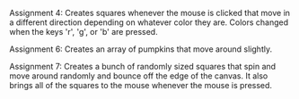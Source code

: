 Assignment 4:
  Creates squares whenever the mouse is clicked that move in a different direction depending on whatever color they are.
  Colors changed when the keys 'r', 'g', or 'b' are pressed.

Assignment 6:
  Creates an array of pumpkins that move around slightly.

Assignment 7:
  Creates a bunch of randomly sized squares that spin and move around randomly and bounce off the edge of the canvas. It also brings all of the squares to the mouse whenever the mouse is pressed.
